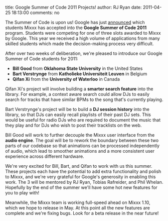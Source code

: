 title: Google Summer of Code 2011 Projects!
author: RJ Ryan
date: 2011-04-25 18:13:00
comments: no

The Summer of Code is upon us! Google has just [announced](http://socghop.appspot.com/gsoc/org/home/google/gsoc2011/mixxx) which students Mixxx has accepted into the **Google Summer of Code 2011** program.
Students were competing for one of three slots awarded to Mixxx by Google. This year we received a high volume of applications from many skilled students which made the decision-making process very difficult.

After over two weeks of deliberation, we're pleased to introduce our Google Summer of Code students for 2011:

- **Bill Good** from **Oklahoma State University** in the United States
- **Bart Verstrynge** from **Katholieke Universiteit Leuven** in Belgium
- **Qifan Xi** from the **University of Waterloo** in Canada

Qifan Xi's project will involve building a **smarter search feature** into the library.
For example, a context aware search could allow DJs to easily search for tracks that have similar BPMs to the song that's currently playing.

Bart Verstrynge's project will be to build a **DJ session history** into the library, so that DJs can easily recall playlists of their past DJ sets.
This would be useful for radio DJs who are required to document the music that they play and for DJs who wish to post their tracklists on the web.

Bill Good will work to further decouple the Mixxx user interface from the **audio engine**.
The goal will be to rework the boundary between these two parts of our codebase so that animations can be processed independently of audio, which lead to smoother animations and a more consistent user experience across different hardware.

We're very excited for Bill, Bart, and Qifan to work with us this summer.
These projects each have the potential to add extra functionality and polish to Mixxx, and we're very grateful for Google's generosity in enabling this work.
The 3 will be mentored by RJ Ryan, Tobias Rafreider, and Phil Whelan.
Hopefully by the end of the summer we'll have some hot new features for you to play with!

Meanwhile, the Mixxx team is working full-speed ahead on Mixxx 1.10, which we hope to release in May.
At this point all the new features are complete and we're fixing bugs.
Look for a beta release in the near future!
